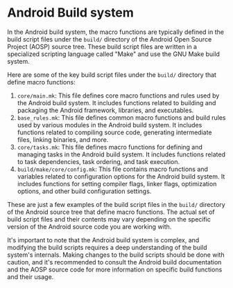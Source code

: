 # Android Build system

In the Android build system, the macro functions are typically defined in the build script files under the `build/` directory of the Android Open Source Project (AOSP) source tree. These build script files are written in a specialized scripting language called "Make" and use the GNU Make build system.

Here are some of the key build script files under the `build/` directory that define macro functions:

1. `core/main.mk`: This file defines core macro functions and rules used by the Android build system. It includes functions related to building and packaging the Android framework, libraries, and executables.
2. `base_rules.mk`: This file defines common macro functions and build rules used by various modules in the Android build system. It includes functions related to compiling source code, generating intermediate files, linking binaries, and more.
3. `core/tasks.mk`: This file defines macro functions for defining and managing tasks in the Android build system. It includes functions related to task dependencies, task ordering, and task execution.
4. `build/make/core/config.mk`: This file contains macro functions and variables related to configuration options for the Android build system. It includes functions for setting compiler flags, linker flags, optimization options, and other build configuration settings.

These are just a few examples of the build script files in the `build/` directory of the Android source tree that define macro functions. The actual set of build script files and their contents may vary depending on the specific version of the Android source code you are working with.

It's important to note that the Android build system is complex, and modifying the build scripts requires a deep understanding of the build system's internals. Making changes to the build scripts should be done with caution, and it's recommended to consult the Android build documentation and the AOSP source code for more information on specific build functions and their usage.
